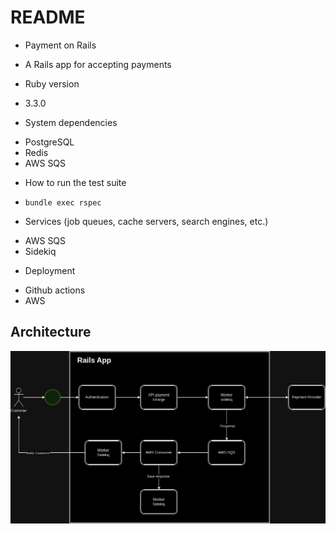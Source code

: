 # README

* Payment on Rails
- A Rails app for accepting payments

* Ruby version
- 3.3.0

* System dependencies
- PostgreSQL
- Redis
- AWS SQS

* How to run the test suite
- `bundle exec rspec`

* Services (job queues, cache servers, search engines, etc.)
- AWS SQS
- Sidekiq

* Deployment 
- Github actions
- AWS

## Architecture
![Architecture diagram](./images/architecture.png)
